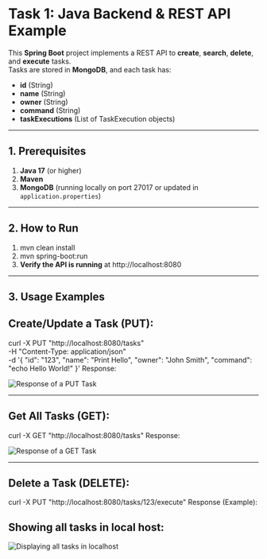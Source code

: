 # Task 1: Java Backend & REST API Example

This **Spring Boot** project implements a REST API to **create**, **search**, **delete**, and **execute** tasks.  
Tasks are stored in **MongoDB**, and each task has:
- **id** (String)
- **name** (String)
- **owner** (String)
- **command** (String)
- **taskExecutions** (List of TaskExecution objects)

---

## **1. Prerequisites**

1. **Java 17** (or higher)  
2. **Maven**  
3. **MongoDB** (running locally on port 27017 or updated in `application.properties`)

---

## **2. How to Run**

1. mvn clean install
2. mvn spring-boot:run
3. **Verify the API is running** at http://localhost:8080

---

## **3. Usage Examples**
## **Create/Update a Task (PUT):**
curl -X PUT "http://localhost:8080/tasks" \
     -H "Content-Type: application/json" \
     -d '{
       "id": "123",
       "name": "Print Hello",
       "owner": "John Smith",
       "command": "echo Hello World!"
     }'
Response:

![Response of a PUT Task](https://github.com/user-attachments/assets/116209e7-c0d2-4979-8876-871ee4a78c17)

---

## **Get All Tasks (GET):** 
curl -X GET "http://localhost:8080/tasks"
Response:

![Response of a GET Task](https://github.com/user-attachments/assets/d6c08a97-42d9-4837-a446-f46d5758c060)

---

## **Delete a Task (DELETE):**
curl -X PUT "http://localhost:8080/tasks/123/execute"
Response (Example):


## **Showing all tasks in local host:**
![Displaying all tasks in localhost](https://github.com/user-attachments/assets/55c33bba-b167-412f-aacb-063eceb8b2f3)


